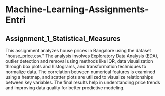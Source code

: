 # Machine-Learning-Assignments-Entri
## Assignment_1_Statistical_Measures
This assignment analyzes house prices in Bangalore using the dataset "house_price.csv." The analysis involves Exploratory Data Analysis (EDA), outlier detection and removal using methods like IQR, data visualization through box plots and histograms, and transformation techniques to normalize data. The correlation between numerical features is examined using a heatmap, and scatter plots are utilized to visualize relationships between key variables. The final results help in understanding price trends and improving data quality for better predictive modeling.
